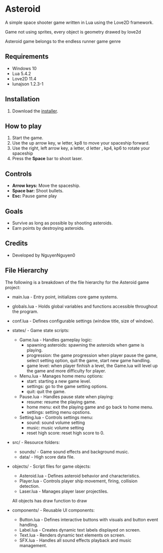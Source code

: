 # Asteroid

A simple space shooter game written in Lua using the Love2D framework.

Game not using sprites, every object is geometry drawed by love2d

Asteroid game belongs to the endless runner game genre

## Requirements

- Windows 10
- Lua 5.4.2
- Love2D 11.4
- lunajson 1.2.3-1

## Installation

1. Download the [installer](https://github.com/NguyenNguyen0/asteroid-lua-game.git).

## How to play

1. Start the game.
2. Use the up arrow key, w letter, kp8 to move your spaceship forward.
3. Use the right, left arrow key, a letter, d letter , kp4, kp6 to rotate your spaceship
4. Press the **Space** bar to shoot laser.

## Controls

- **Arrow keys:** Move the spaceship.
- **Space bar:** Shoot bullets.
- **Esc:** Pause game play

## Goals

- Survive as long as possible by shooting asteroids.
- Earn points by destroying asteroids.

## Credits

- Developed by NguyenNguyen0

## File Hierarchy

The following is a breakdown of the file hierarchy for the Asteroid game project:

- main.lua - Entry point, initializes core game systems.
- globals.lua - Holds global variables and functions accessible throughout the program.
- conf.lua - Defines configurable settings (window title, size of window).

- states/ - Game state scripts:

  - Game.lua - Handles gameplay logic:
    + spawning asteroids: spawning the asteroids when game is playing.
    + progression: the game progression when player pause the game, select setting option, quit the game, start new game handling.
    + game level: when player finhish a level, the Game.lua will level up the game and more difficulty for player.
  - Menu.lua - Manages home menu options:
    + start: starting a new game level.
    + settings: go to the game setting options.
    + quit: quit the game.
  - Pause.lua - Handles pause state when playing:
    + resume: resume the playing game.
    + home menu: exit the playing game and go back to home menu.
    + settings: setting menu opstions.
  - Setting.lua - Controls settings menu:
    + sound: sound volume setting
    + music: music volume setting
    + reset high score: reset high score to 0.

- src/ - Resource folders:

  - sounds/ - Game sound effects and background music.
  - data/ - High score data file.

- objects/ - Script files for game objects:

  - Asteroid.lua - Defines asteroid behavior and characteristics.
  - Player.lua - Controls player ship movement, firing, collision detection.
  - Laser.lua - Manages player laser projectiles.

  All objects has draw function to draw

- components/ - Reusable UI components:
  - Button.lua - Defines interactive buttons with visuals and button event handling.
  - Label.lua - Creates dynamic text labels displayed on screen.
  - Text.lua - Renders dynamic text elements on screen.
  - SFX.lua - Handles all sound effects playback and music management.
